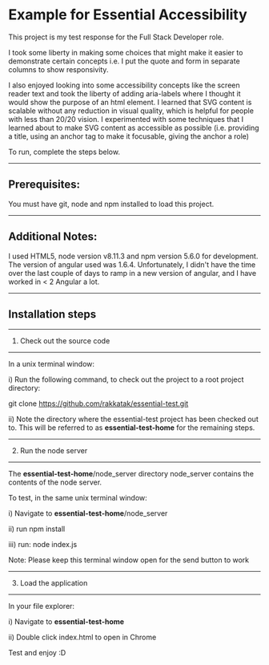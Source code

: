 # Example for Essential Accessibility

This project is my test response for the Full Stack Developer role.

I took some liberty in making some choices that might make it easier to demonstrate certain concepts i.e. I put the quote and form in separate columns to show responsivity.

I also enjoyed looking into some accessibility concepts like the screen reader text and took the liberty of adding aria-labels where I thought it would show the purpose of an html element. I learned that SVG content is scalable without any reduction in visual quality, which is helpful for people with less than 20/20 vision. I experimented with some techniques that I learned about to make SVG content as accessible as possible (i.e. providing a title, using an anchor tag to make it focusable, giving the anchor a role)

To run, complete the steps below. 

------------------------------
Prerequisites:
------------------------------

You must have git, node and npm installed to load this project.

------------------------------
Additional Notes:
------------------------------

I used HTML5, node version v8.11.3 and npm version 5.6.0 for development. The version of angular used was 1.6.4. Unfortunately, I didn't have the time over the last couple of days to ramp in a new version of angular, and I have worked in < 2 Angular a lot.

------------------------------
Installation steps
------------------------------
------------------------------
1) Check out the source code
------------------------------

In a unix terminal window:

i) Run the following command, to check out the project to a root project directory:

git clone https://github.com/rakkatak/essential-test.git

ii) Note the directory where the essential-test project has been checked out to. This will be referred to as **essential-test-home** for the remaining steps.

------------------------------
2) Run the node server
------------------------------

The **essential-test-home**/node_server directory node_server contains the contents of the node server. 

To test, in the same unix terminal window:

i) Navigate to **essential-test-home**/node_server

ii) run npm install

iii) run:
node index.js

Note: Please keep this terminal window open for the send button to work 

------------------------------
3) Load the application
------------------------------

In your file explorer:

i) Navigate to **essential-test-home**

ii) Double click index.html to open in Chrome

Test and enjoy :D

